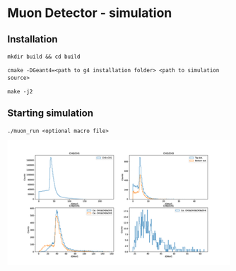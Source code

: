 # Muon Detector - simulation

## Installation

`mkdir build && cd build`

`cmake -DGeant4=<path to g4 installation folder> <path to simulation source>`

`make -j2`

## Starting simulation

`./muon_run <optional macro file>`

![energy](output.png)
